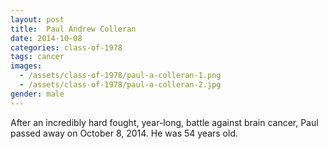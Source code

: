 ```yaml
---
layout: post
title:  Paul Andrew Colleran
date: 2014-10-08
categories: class-of-1978
tags: cancer
images:
  - /assets/class-of-1978/paul-a-colleran-1.png
  - /assets/class-of-1978/paul-a-colleran-2.jpg
gender: male
---
```

After an incredibly hard fought, year-long, battle against brain cancer, Paul passed away on October 8, 2014. He was 54 years old.

